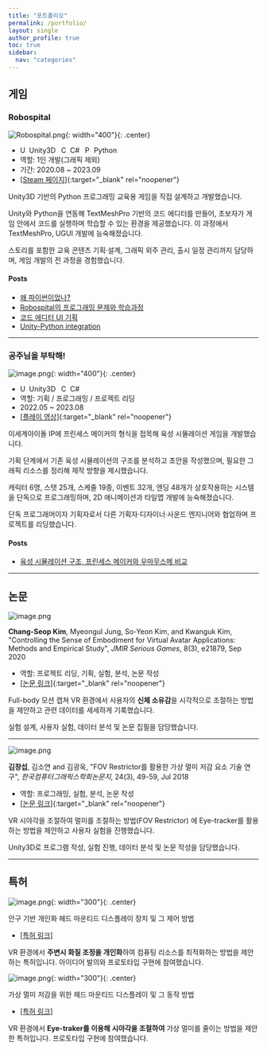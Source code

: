 ```yaml
---
title: "포트폴리오"
permalink: /portfolio/
layout: single
author_profile: true
toc: true
sidebar:
  nav: "categories"
---
```



## 게임

### Robospital

![Robospital.png](/assets/images/포트폴리오/Robospital.png){: width="400"}{: .center}

- <img src="/assets/icons/Unity_2021_logo.svg.png" alt="Unity Logo" style="height:1em;"> Unity3D <img src="/assets/icons/Logo_C_sharp.svg.png" alt="C# Logo" style="height:1em; margin-left:0.5em;"> C# <img src="/assets/icons/Python_logo.svg.png" alt="Python Logo" style="height:1em; margin-left:0.5em;"> Python
- 역할: 1인 개발(그래픽 제외)
- 기간: 2020.08 ~ 2023.09
- <i class="fa-brands fa-steam"></i> [[Steam 페이지]](https://store.steampowered.com/app/2576580/Robospital/){:target="_blank" rel="noopener"}

Unity3D 기반의 Python 프로그래밍 교육용 게임을 직접 설계하고 개발했습니다.

Unity와 Python을 연동해 TextMeshPro 기반의 코드 에디터를 만들어, 초보자가 게임 안에서 코드를 실행하며 학습할 수 있는 환경을 제공했습니다. 이 과정에서 TextMeshPro, UGUI 개발에 능숙해졌습니다.

스토리를 포함한 교육 콘텐츠 기획·설계, 그래픽 외주 관리, 출시 일정 관리까지 담당하며, 게임 개발의 전 과정을 경험했습니다.

#### Posts
- [왜 파이썬이었나?](/posts/why-did-i-choose-python)
- [Robospital의 프로그래밍 문제와 학습과정](/posts/robospital-programming-contents)
- [코드 에디터 UI 기획](/posts/code-editor-ui-design)
- [Unity-Python integration](/posts/unity-python-integration)

---

### 공주님을 부탁해!

![image.png](/assets/images/포트폴리오/image.png){: width="400"}{: .center}

- <img src="/assets/icons/Unity_2021_logo.svg.png" alt="Unity Logo" style="height:1em;"> Unity3D <img src="/assets/icons/Logo_C_sharp.svg.png" alt="C# Logo" style="height:1em; margin-left:0.5em;"> C#
- 역할: 기획 / 프로그래밍 / 프로젝트 리딩
- 2022.05 ~ 2023.08
- <i class="fa-brands fa-youtube" style="color:red;"></i> [[플레이 영상]](https://youtu.be/8EBMCGBGtKI?si=nJ6-h2pK-xn8-aFz){:target="_blank" rel="noopener"}

이세계아이돌 IP에 프린세스 메이커의 형식을 접목해 육성 시뮬레이션 게임을 개발했습니다.

기획 단계에서 기존 육성 시뮬레이션의 구조를 분석하고 초안을 작성했으며, 필요한 그래픽 리소스를 정리해 제작 방향을 제시했습니다.

캐릭터 6명, 스탯 25개, 스케줄 19종, 이벤트 32개, 엔딩 48개가 상호작용하는 시스템을 단독으로 프로그래밍하며, 2D 애니메이션과 타일맵 개발에 능숙해졌습니다.

단독 프로그래머이자 기획자로서 다른 기획자·디자이너·사운드 엔지니어와 협업하며 프로젝트를 리딩했습니다.

#### Posts
- [육성 시뮬레이션 구조, 프린세스 메이커와 우마무스메 비교](/posts/raising-sims-structure)

---

## 논문

![image.png](/assets/images/포트폴리오/image%201.png)

<i class="fa-solid fa-book-open"></i> **Chang-Seop Kim**, Myeongul Jung, So-Yeon Kim, and Kwanguk Kim, "Controlling the Sense of Embodiment for Virtual Avatar Applications: Methods and Empirical Study", *JMIR Serious Games*, 8(3), e21879, Sep 2020

- 역할: 프로젝트 리딩, 기획, 실험, 분석, 논문 작성
- [[논문 링크]](https://games.jmir.org/2020/3/e21879/){:target="_blank" rel="noopener"}

Full-body 모션 캡쳐 VR 환경에서 사용자의 **신체 소유감**을 시각적으로 조절하는 방법을 제안하고 관련 데이터를 세세하게 기록했습니다. 

실험 설계, 사용자 실험, 데이터 분석 및 논문 집필을 담당했습니다.

---

![image.png](/assets/images/포트폴리오/image%202.png)

<i class="fa-solid fa-book-open"></i> **김창섭**, 김소연 and 김광욱, "FOV Restrictor를 활용한 가상 멀미 저감 요소 기술 연구", *한국컴퓨터그래픽스학회논문지*, 24(3), 49-59, Jul 2018

- 역할: 프로그래밍, 실험, 분석, 논문 작성
- [[논문 링크]](https://doi.org/10.15701/kcgs.2018.24.3.49){:target="_blank" rel="noopener"}

VR 시야각을 조절하여 멀미를 조절하는 방법(FOV Restrictor) 에 Eye-tracker를 활용하는 방법을 제안하고 사용자 실험을 진행했습니다. 

Unity3D로 프로그램 작성, 실험 진행, 데이터 분석 및 논문 작성을 담당했습니다.

---

## 특허

![image.png](/assets/images/포트폴리오/image%203.png){: width="300"}{: .center}

<i class="fa-regular fa-lightbulb"></i>안구 기반 개인화 헤드 마운티드 디스플레이 장치 및 그 제어 방법

- [[특허 링크]](https://patents.google.com/patent/KR20220033223A/en)

VR 환경에서 **주변시 화질 조정을 개인화**하여 컴퓨팅 리소스를 최적화하는 방법을 제안하는 특허입니다. 아이디어 발의와 프로토타입 구현에 참여했습니다.


![image.png](/assets/images/포트폴리오/image%204.png){: width="300"}{: .center}

<i class="fa-regular fa-lightbulb"></i>가상 멀미 저감을 위한 헤드 마운티드 디스플레이 및 그 동작 방법

- [[특허 링크]](https://patents.google.com/patent/KR101951406B1/en)

VR 환경에서 **Eye-traker를 이용해 시야각을 조절하여** 가상 멀미를 줄이는 방법을 제안한 특허입니다. 프로토타입 구현에 참여했습니다.